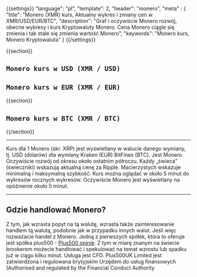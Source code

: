 ﻿{{settings}}
  "language": "pl",
  "template": 2,
  "header": "monero",
  "meta" : {
    "title": "Monero (XMR) kurs, Aktualny wykres i zmiany cen w XMR/USD/EUR/BTC",
    "description": "Graf i oczywiście Monero rozwój, obecne wykresy i kurs Kryptowaluty Monero. Cena Monero ciągle się zmienia i tak stale się zmienia wartość Monero",
    "keywords": "Monero kurs, Monero Kryptowaluta"
  }
{{/settings}}




{{section}}

## `Monero kurs w USD (XMR / USD)` 

<!-- TradingView Widget BEGIN -->
<script type="text/javascript" src="https://d33t3vvu2t2yu5.cloudfront.net/tv.js"></script>
<script type="text/javascript">
new TradingView.widget({
  "width": '100%',
  "height": 400,
  "symbol": "KRAKEN:XMRUSD",
  "interval": "30",
  "timezone": "Etc/UTC",
  "theme": "White",
  "style": "1",
  "locale": "en",
  "toolbar_bg": "#f1f3f6",
  "allow_symbol_change": true,
  "hideideas": true,
  "show_popup_button": true,
  "popup_width": "1000",
  "popup_height": "650"
});
</script>
<!-- TradingView Widget END -->


## `Monero kurs w EUR (XMR / EUR)`

<!-- TradingView Widget BEGIN -->
<script type="text/javascript" src="https://d33t3vvu2t2yu5.cloudfront.net/tv.js"></script>
<script type="text/javascript">
new TradingView.widget({
  "width": "100%",
  "height": 400,
  "symbol": "KRAKEN:XMREUR",
  "interval": "D",
  "timezone": "Etc/UTC",
  "theme": "White",
  "style": "1",
  "locale": "en",
  "toolbar_bg": "#f1f3f6",
  "allow_symbol_change": true,
  "hideideas": true,
  "show_popup_button": true,
  "popup_width": "1000",
  "popup_height": "650",
});

</script>
<!-- TradingView Widget END -->



{{section}}


## `Monero kurs w BTC (XMR / BTC)`

<!-- TradingView Widget BEGIN -->
<script type="text/javascript" src="https://d33t3vvu2t2yu5.cloudfront.net/tv.js"></script>
<script type="text/javascript">
new TradingView.widget({
  "width": "100%",
  "height": 400,
  "symbol": "BITFINEX:XMRBTC",
  "interval": "D",
  "timezone": "Etc/UTC",
  "theme": "White",
  "style": "1",
  "locale": "en",
  "toolbar_bg": "#f1f3f6",
  "allow_symbol_change": true,
  "hideideas": true,
  "show_popup_button": true,
  "popup_width": "1000",
  "popup_height": "650",
});

</script>
<!-- TradingView Widget END -->

{{/section}}
- - -
Kurs dla 1 Monero (skr. XRP) jest wyświetlany w walucie danego wymiany, tj. USD (dolarów) dla wymiany  Kraken (EUR) BitFinex (BTC). Jest Monero Oczywiście rozwój od okresu około ostatnim półroczu. Każdy „świeca” (świeczniki) wskazują aktualną cenę za Ripple. Macierzystych wskazuje minimalną i maksymalną szybkość. Kurs można oglądać w około 5 minut do wykresów rocznych wykresów. Oczywiście Monero jest wyświetlany na opóźnienie około 5 minut.
- - -


## Gdzie handlować Monero?

Z tym, jak wzrasta popyt na tą walutę, wzrasta także zainteresowanie handlem tą walutą, podobnie jak w przypadku innych walut. Jeśli więc rozważacie handel z Monero. Jedną z pierwszych spółek, która to oferuje jest spółka plus500 - [Plus500 opinie](http://www.forexsrovnavac.cz/pl/plus500 "plus500 opinie"). Z tym w miarę znanym na świecie brookerem możecie handlować i spekulować na temat wzrostu lub spadku już w ciągu kilku minut.  Usługa jest CFD. Plus500UK Limited jest zatwierdzona i regulowana brytyjskim Urzędem do usług finansowych (Authorised and regulated by the Financial Conduct Authority







